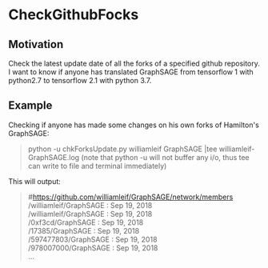 # CheckGithubFocks
## Motivation
Check the latest update date of all the forks of a specified github repository.<br>
I want to know if anyone has translated GraphSAGE from tensorflow 1 with python2.7 to tensorflow 2.1 with python 3.7.

## Example
Checking if anyone has made some changes on his own forks of Hamilton's GraphSAGE:   

> python -u chkForksUpdate.py williamleif GraphSAGE |tee williamleif-GraphSAGE.log 
(note that python -u will not buffer any i/o, thus tee can write to file and terminal immediately)

This will output: 
> #https://github.com/williamleif/GraphSAGE/network/members  
> /williamleif/GraphSAGE : Sep 19, 2018  
> /williamleif/GraphSAGE : Sep 19, 2018  
> /0xf3cd/GraphSAGE : Sep 19, 2018  
> /17385/GraphSAGE : Sep 19, 2018  
> /597477803/GraphSAGE : Sep 19, 2018  
> /978007000/GraphSAGE : Sep 19, 2018  
> ...
